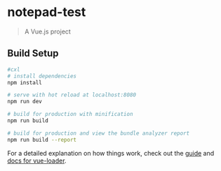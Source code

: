 # notepad-test

> A Vue.js project

## Build Setup

``` bash
#cxl
# install dependencies
npm install

# serve with hot reload at localhost:8080
npm run dev

# build for production with minification
npm run build     

# build for production and view the bundle analyzer report
npm run build --report
```

For a detailed explanation on how things work, check out the [guide](http://vuejs-templates.github.io/webpack/) and [docs for vue-loader](http://vuejs.github.io/vue-loader).
